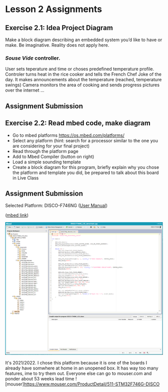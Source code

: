 # Lesson 2 Assignments

## Exercise 2.1: Idea Project Diagram

Make a block diagram describing an embedded system you’d like to have or make. Be imaginative. Reality does not apply here.

### *Souse Vide* controller.
User sets teperature and time or choses predefined temperature profile.
Controler turns heat in the rice cooker and tells the French Chef Joke of the day.
It makes announcements about the temperature (reached, temperature swings) 
Camera monitors the area of cooking and sends progress pictures over the internet ...


## Assignment Submission



## Exercise 2.2: Read mbed code, make diagram

* Go to mbed platforms https://os.mbed.com/platforms/
* Select any platform (hint: search for a processor similar to the one you are considering
for your final project)
* Read through the platform page
* Add to Mbed Compiler (button on right)
* Load a simple sounding template
* Create a block diagram for this program, briefly explain why you chose the platform
and template you did, be prepared to talk about this board in Live Class

## Assignment Submission

Selected Platform: DISCO-F746NG ([User Manual](https://www.st.com/resource/en/user_manual/um1907-discovery-kit-for-stm32f7-series-with-stm32f746ng-mcu-stmicroelectronics.pdf))

([mbed link](https://os.mbed.com/platforms/ST-Discovery-F746NG/))

![image](./mbed-lcd.png)



It's 2021/2022.
I chose this platform because it is one of the boards I already have somwhere at home in an unopened box.
It has way too many features, ime to try them out. 
Everyone else can go to mouser.com and ponder about 53 weeks lead time !
[mouser]https://www.mouser.com/ProductDetail/511-STM32F746G-DISCO
